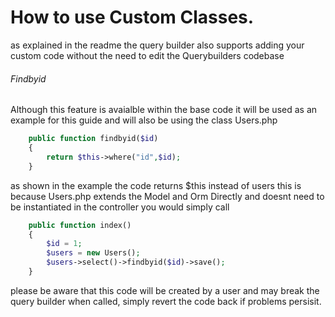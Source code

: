 # How to use Custom Classes.
as explained in the readme the query builder also supports adding your custom code without the need to edit the Querybuilders codebase

###### Findbyid
Although this feature is avaialble within the base code it will be used as an example for this guide and will also be using the class Users.php
```php
    public function findbyid($id)
    {
        return $this->where("id",$id);
    }
```
as shown in the example the code returns $this instead of users this is because Users.php extends the Model and Orm Directly and doesnt need to be instantiated
in the controller you would simply call

```php
    public function index()
    {
        $id = 1;
        $users = new Users();
        $users->select()->findbyid($id)->save();
    }
```
please be aware that this code will be created by a user and may break the query builder when called, simply revert the code back if problems persisit.
